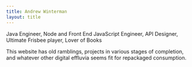 ```yaml
---
title: Andrew Winterman
layout: title
---
```


Java Engineer, Node and Front End JavaScript Engineer, API Designer, Ultimate Frisbee player, Lover of Books

This website has old ramblings, projects in various stages of completion, and
whatever other digital effluvia seems fit for repackaged consumption.

